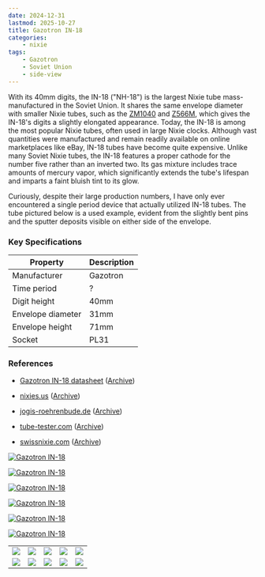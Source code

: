 ```yaml
---
date: 2024-12-31
lastmod: 2025-10-27
title: Gazotron IN-18
categories:
    - nixie
tags:
    - Gazotron
    - Soviet Union
    - side-view
---
```


With its 40mm digits, the IN-18 ("NH-18") is the largest Nixie tube mass-manufactured in the Soviet Union. It shares the same envelope diameter with smaller Nixie tubes, such as the [ZM1040](/nixie/valvo-zm1040/) and [Z566M](/nixie/rft-z566m/), which gives the IN-18's digits a slightly elongated appearance. Today, the IN-18 is among the most popular Nixie tubes, often used in large Nixie clocks. Although vast quantities were manufactured and remain readily available on online marketplaces like eBay, IN-18 tubes have become quite expensive. Unlike many Soviet Nixie tubes, the IN-18 features a proper cathode for the number five rather than an inverted two. Its gas mixture includes trace amounts of mercury vapor, which significantly extends the tube's lifespan and imparts a faint bluish tint to its glow.

Curiously, despite their large production numbers, I have only ever encountered a single period device that actually utilized IN-18 tubes. The tube pictured below is a used example, evident from the slightly bent pins and the sputter deposits visible on either side of the envelope.

### Key Specifications

| Property          | Description |
|-------------------|-------------|
| Manufacturer      | Gazotron    |
| Time period       | ?           |
| Digit height      | 40mm        |
| Envelope diameter | 31mm        |
| Envelope height   | 71mm        |
| Socket            | PL31        |

### References

- [Gazotron IN-18 datasheet](https://www.tube-tester.com/sites/nixie/dat_arch/IN-18_04.pdf) ([Archive](https://web.archive.org/web/20240727103051/http://tube-tester.com/sites/nixie/dat_arch/IN-18_04.pdf))

- [nixies.us](https://www.nixies.us/bwg_gallery/in-18/) ([Archive](https://web.archive.org/web/20240812135515/https://www.nixies.us/bwg_gallery/in-18/))

- [jogis-roehrenbude.de](https://www.jogis-roehrenbude.de/Roehren-Geschichtliches/Nixie/IN18.htm) ([Archive](https://web.archive.org/web/20240421201516/https://www.jogis-roehrenbude.de/Roehren-Geschichtliches/Nixie/IN18.htm))

- [tube-tester.com](https://www.tube-tester.com/sites/nixie/data/in18.htm) ([Archive](https://web.archive.org/web/20240905150502/https://www.tube-tester.com/sites/nixie/data/in18.htm))

- [swissnixie.com](https://www.swissnixie.com/tubes/IN18/) ([Archive](https://web.archive.org/web/20240424051838/https://www.swissnixie.com/tubes/IN18/))

[![Gazotron IN-18](assets/1.jpg)](assets/1.jpg)

[![Gazotron IN-18](assets/2.jpg)](assets/2.jpg)

[![Gazotron IN-18](assets/3.jpg)](assets/3.jpg)

[![Gazotron IN-18](assets/4.jpg)](assets/4.jpg)

[![Gazotron IN-18](assets/5.jpg)](assets/5.jpg)

[![Gazotron IN-18](assets/6.jpg)](assets/6.jpg)

<table>
    <tr>
        <td>
            <a href="assets/7.jpg">
                <img src="assets/7.jpg">
            </a>
        </td>
        <td>
            <a href="assets/8.jpg">
                <img src="assets/8.jpg">
            </a>
        </td>
        <td>
            <a href="assets/9.jpg">
                <img src="assets/9.jpg">
            </a>
        </td>
         <td>
            <a href="assets/10.jpg">
                <img src="assets/10.jpg">
            </a>
        </td>
        <td>
            <a href="assets/11.jpg">
                <img src="assets/11.jpg">
            </a>
        </td>
    </tr>
    <tr>
        <td>
            <a href="assets/12.jpg">
                <img src="assets/12.jpg">
            </a>
        </td>
        <td>
            <a href="assets/13.jpg">
                <img src="assets/13.jpg">
            </a>
        </td>
        <td>
            <a href="assets/14.jpg">
                <img src="assets/14.jpg">
            </a>
        </td>
         <td>
            <a href="assets/15.jpg">
                <img src="assets/15.jpg">
            </a>
        </td>
        <td>
            <a href="assets/16.jpg">
                <img src="assets/16.jpg">
            </a>
        </td>
    </tr>
</table>